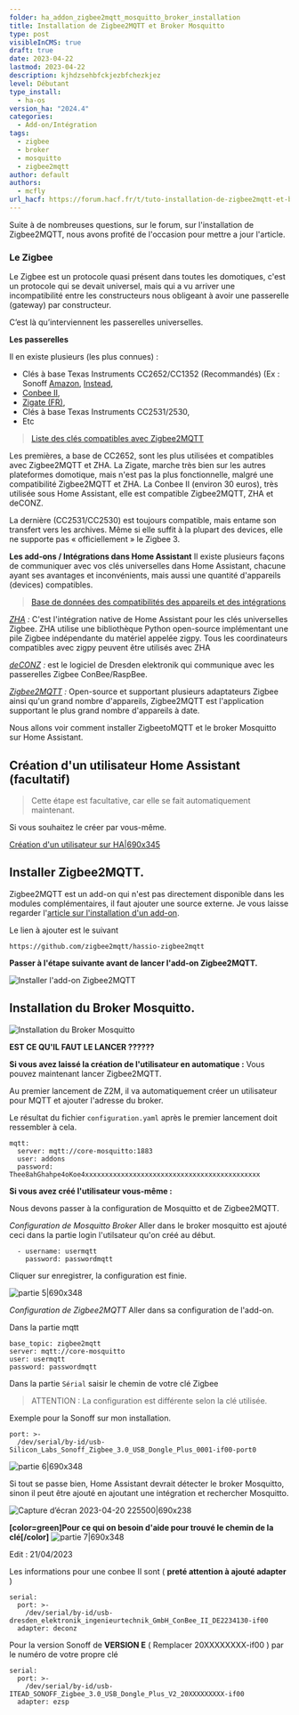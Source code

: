 ```yaml
---
folder: ha_addon_zigbee2mqtt_mosquitto_broker_installation
title: Installation de Zigbee2MQTT et Broker Mosquitto
type: post
visibleInCMS: true
draft: true
date: 2023-04-22
lastmod: 2023-04-22
description: kjhdzsehbfckjezbfchezkjez
level: Débutant
type_install:
  - ha-os
version_ha: "2024.4"
categories:
  - Add-on/Intégration
tags:
  - zigbee
  - broker
  - mosquitto
  - zigbee2mqtt
author: default
authors:
  - mcfly
url_hacf: https://forum.hacf.fr/t/tuto-installation-de-zigbee2mqtt-et-broker-mosquitto/23103
---
```

Suite à de nombreuses questions, sur le forum, sur l'installation de Zigbee2MQTT, nous avons profité de l'occasion pour mettre a jour l'article.

### Le Zigbee

L﻿e Zigbee est un protocole quasi présent dans toutes les domotiques, c'est un protocole qui se devait universel, mais qui a vu arriver une incompatibilité entre les constructeurs nous obligeant à avoir une passerelle (gateway) par constructeur.

C’est là qu’interviennent les passerelles universelles.

**Les passerelles**

Il en existe plusieurs (les plus connues) :
* Clés à base Texas Instruments CC2652/CC1352 (Recommandés) (Ex : Sonoff [Amazon](https://www.amazon.fr/SONOFF-EFR32MG21-Coordinator-Universelle-Passerelle/dp/B0B6P22YJC), [Instead](https://sonoff.tech/product/gateway-and-sensors/sonoff-zigbee-3-0-usb-dongle-plus-e/),
* [Conbee II](https://www.amazon.fr/Dresden-ConBee-Electronique-II/dp/B07PZ7ZHG5),
* [Zigate (FR)](https://zigate.fr/),
* Clés à base Texas Instruments CC2531/2530,
* Etc

>[Liste des clés compatibles avec Zigbee2MQTT](https://www.zigbee2mqtt.io/guide/adapters/#recommended)

Les premières, a base de CC2652, sont les plus utilisées et compatibles avec Zigbee2MQTT et ZHA.
La Zigate, marche très bien sur les autres plateformes domotique, mais n'est pas la plus fonctionnelle, malgré une compatibilité Zigbee2MQTT et ZHA.
La Conbee II (environ 30 euros), très utilisée sous Home Assistant, elle est compatible Zigbee2MQTT, ZHA et deCONZ.

La dernière (CC2531/CC2530) est toujours compatible, mais entame son transfert vers les archives. Même si elle suffit à la plupart des devices, elle ne supporte pas « officiellement » le Zigbee 3.

**Les add-ons / Intégrations dans Home Assistant**
Il existe plusieurs façons de communiquer avec vos clés universelles dans Home Assistant, chacune ayant ses avantages et inconvénients, mais aussi une quantité d'appareils (devices) compatibles.

>[Base de données des compatibilités des appareils et des intégrations](https://zigbee.blakadder.com/)

*[ZHA](https://www.home-assistant.io/integrations/zha/) :* C'est l'intégration native de Home Assistant pour les clés universelles Zigbee. ZHA utilise une bibliothèque Python open-source implémentant une pile Zigbee indépendante du matériel appelée zigpy. Tous les coordinateurs compatibles avec zigpy peuvent être utilisés avec ZHA

*[deCONZ](https://www.home-assistant.io/integrations/deconz/) :* est le logiciel de Dresden elektronik qui communique avec les passerelles Zigbee ConBee/RaspBee.

*[Zigbee2MQTT](https://www.zigbee2mqtt.io/) :* Open-source et supportant plusieurs adaptateurs Zigbee ainsi qu'un grand nombre d'appareils, Zigbee2MQTT est l'application supportant le plus grand nombre d'appareils à date.

Nous allons voir comment installer ZigbeetoMQTT et le broker Mosquitto sur Home Assistant.

## Création d'un utilisateur Home Assistant (facultatif)
>Cette étape est facultative, car elle se fait automatiquement maintenant.

Si vous souhaitez le créer par vous-même.

[Création d'un utilisateur sur HA|690x345](upload://gz8WFu5Hqye25NAUxmZCkzL9eP4.gif)

## Installer Zigbee2MQTT.
Zigbee2MQTT est un add-on qui n'est pas directement disponible dans les modules complémentaires, il faut ajouter une source externe. Je vous laisse regarder l'[article sur l'installation d'un add-on](/ha_addons).

Le lien à ajouter est le suivant
```
https://github.com/zigbee2mqtt/hassio-zigbee2mqtt
```
**Passer à l'étape suivante avant de lancer l'add-on Zigbee2MQTT.**

![Installer l'add-on Zigbee2MQTT](upload://gz8WFu5Hqye25NAUxmZCkzL9eP4.gif)

## Installation du Broker Mosquitto.

![Installation du Broker Mosquitto](upload://zuJoQLL5wkOZ0SC2wNpJR7FS6lu.gif)

**EST CE QU'IL FAUT LE LANCER ??????**

**Si vous avez laissé la création de l'utilisateur en automatique :**
Vous pouvez maintenant lancer Zigbee2MQTT.

Au premier lancement de Z2M, il va automatiquement créer un utilisateur pour MQTT et ajouter l'adresse du broker.

Le résultat du fichier `configuration.yaml` après le premier lancement doit ressembler à cela.
```
mqtt:
  server: mqtt://core-mosquitto:1883
  user: addons
  password: Thee8ahGhahpe4oKoe4xxxxxxxxxxxxxxxxxxxxxxxxxxxxxxxxxxxxxxxxxxxx
```

**Si vous avez créé l'utilisateur vous-même :**

Nous devons passer à la configuration de Mosquitto et de Zigbee2MQTT.

*Configuration de Mosquitto Broker*
Aller dans  le broker mosquitto est ajouté ceci dans la partie login l'utilsateur qu'on créé au début.

```
  - username: usermqtt
    password: passwordmqtt
```

Cliquer sur enregistrer, la configuration est finie.

![partie 5|690x348](upload://b64lzFoQBCTotAX4jjyIbYZvFhJ.gif)

*Configuration de Zigbee2MQTT*
Aller dans sa configuration de l'add-on.

Dans la partie mqtt

```
base_topic: zigbee2mqtt
server: mqtt://core-mosquitto
user: usermqtt
password: passwordmqtt
```

Dans la partie `Sérial` saisir le chemin de votre clé Zigbee
>ATTENTION : La configuration est différente selon la clé utilisée.

Exemple pour la Sonoff sur mon installation.
```
port: >-
  /dev/serial/by-id/usb-Silicon_Labs_Sonoff_Zigbee_3.0_USB_Dongle_Plus_0001-if00-port0
```

![partie 6|690x348](upload://rlUm7DpJ3aY0T40cOUABxKyvXXd.gif)

Si tout se passe bien, Home Assistant devrait détecter le broker Mosquitto, sinon il peut être ajouté en ajoutant une intégration et rechercher Mosquitto.

![Capture d’écran 2023-04-20 225500|690x238](upload://uor5y2aR7XZfUOla30dUp6TzTQ.png)

**\[color=green]Pour ce qui on besoin d'aide pour trouvé le chemin de la clé\[/color]** 
![partie 7|690x348](upload://yxUXhDsJqhTjY0dhcqu0iHYwghU.gif)

Edit : 21/04/2023

Les informations pour une conbee II sont ( **preté attention à ajouté adapter** )

```
serial:
  port: >-
    /dev/serial/by-id/usb-dresden_elektronik_ingenieurtechnik_GmbH_ConBee_II_DE2234130-if00
  adapter: deconz
```

Pour la version Sonoff de **VERSION E** ( Remplacer 20XXXXXXXX-if00 ) par le numéro de votre propre clé

```
serial:
  port: >-
    /dev/serial/by-id/usb-ITEAD_SONOFF_Zigbee_3.0_USB_Dongle_Plus_V2_20XXXXXXXXX-if00
  adapter: ezsp
```
